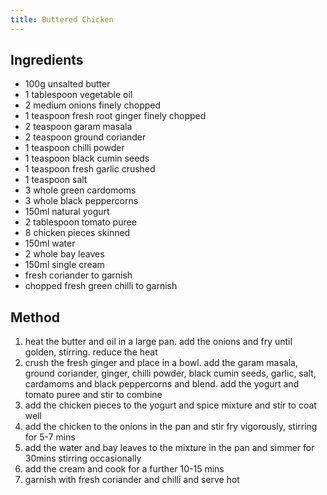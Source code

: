 ```yaml
---
title: Buttered Chicken
---
```


## Ingredients

-   100g unsalted butter
-   1 tablespoon vegetable oil
-   2 medium onions finely chopped
-   1 teaspoon fresh root ginger finely chopped
-   2 teaspoon garam masala
-   2 teaspoon ground coriander
-   1 teaspoon chilli powder
-   1 teaspoon black cumin seeds
-   1 teaspoon fresh garlic crushed
-   1 teaspoon salt
-   3 whole green cardomoms
-   3 whole black peppercorns
-   150ml natural yogurt
-   2 tablespoon tomato puree
-   8 chicken pieces skinned
-   150ml water
-   2 whole bay leaves
-   150ml single cream
-   fresh coriander to garnish
-   chopped fresh green chilli to garnish

## Method

1.  heat the butter and oil in a large pan. add the onions and fry until golden, stirring. reduce the heat
2.  crush the fresh ginger and place in a bowl. add the garam masala, ground coriander, ginger, chilli powder, black cumin seeds, garlic, salt, cardamoms and black peppercorns and blend. add the yogurt and tomato puree and stir to combine
3.  add the chicken pieces to the yogurt and spice mixture and stir to coat well
4.  add the chicken to the onions in the pan and stir fry vigorously, stirring for 5-7 mins
5.  add the water and bay leaves to the mixture in the pan and simmer for 30mins stirring occasionally
6.  add the cream and cook for a further 10-15 mins
7.  garnish with fresh coriander and chilli and serve hot
